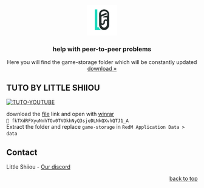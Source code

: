 <a name="readme-top"></a>

<br />
<div align="center">
  <a href="https://github.com/LittleShiiouDEV/help-redm-p2p">
    <img src="images/ls7ce.png" alt="Logo" width="80" height="80">
  </a>

  <h3 align="center">help with peer-to-peer problems</h3>

  <p align="center">
    Here you will find the game-storage folder which will be constantly updated
    <br />
    <a href="https://mega.nz/file/88Vg2B4Q">download »</a>
  </p>
</div>

## TUTO BY LITTLE SHIIOU

[![TUTO-YOUTUBE](https://i.imgur.com/qiNlGej.gif)](https://youtu.be/yBmlFk0KUEo)

download the [file](https://mega.nz/file/88Vg2B4Q) link and open with [winrar](https://www.win-rar.com/predownload.html?&L=10)
<br>
```🔑 fkTXdRFXyuNnhTOv0TVOkhNyQ3sjeDLNkQXvhQTJ1_A```
<br>
Extract the folder and replace `game-storage` in `RedM Application Data > data`

## Contact

Little Shiiou - [Our discord](https://discord.gg/aVZb4emM69)

<p align="right"><a href="#readme-top">back to top</a></p>
